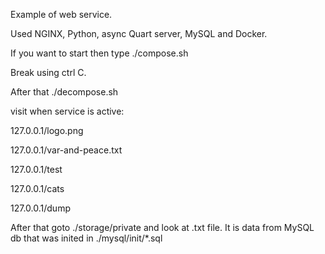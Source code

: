 Example of web service.

Used NGINX, Python, async Quart server, MySQL and Docker.

If you want to start then type ./compose.sh

Break using ctrl C.

After that ./decompose.sh

visit when service is active:

127.0.0.1/logo.png

127.0.0.1/var-and-peace.txt

127.0.0.1/test

127.0.0.1/cats

127.0.0.1/dump

After that goto ./storage/private and look at .txt file.
It is data from MySQL db that was inited in ./mysql/init/*.sql
